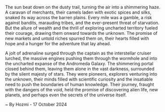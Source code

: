 
The sun beat down on the dusty trail, turning the air into a shimmering haze.  A caravan of merchants, their camels laden with exotic spices and silks, snaked its way across the barren plains.  Every mile was a gamble, a risk against bandits, marauding tribes, and the ever-present threat of starvation.  But the allure of wealth and the thrill of exploring uncharted territory fueled their courage, drawing them onward towards the unknown. The promise of new markets and untold riches spurred them on, their hearts filled with hope and a hunger for the adventure that lay ahead.

A jolt of adrenaline surged through the captain as the interstellar cruiser lurched, the massive engines pushing them through the wormhole and into the uncharted expanse of the Andromeda Galaxy.  The shimmering portal closed behind them, leaving them alone in the vast darkness, surrounded by the silent majesty of stars.  They were pioneers, explorers venturing into the unknown, their minds filled with scientific curiosity and the insatiable need to push the boundaries of human knowledge.  Their journey, fraught with the dangers of the void, held the promise of discovering alien life, new planets, and perhaps even the secrets of the universe itself. 

~ By Hozmi - 17 October 2024
